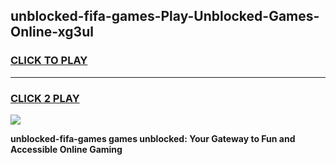 
## unblocked-fifa-games-Play-Unblocked-Games-Online-xg3ul
<h3>
<a href="https://premium76.site?title=unblocked-fifa-games&ref=25A">CLICK TO PLAY</a></h3>
<hr>

<h3>
<a href="https://premium76.site?title=unblocked-fifa-games&ref=25A">CLICK 2 PLAY</a>
  
</h3>

<a href="https://premium76.site?title=unblocked-fifa-games&ref=25A"><img src="https://clearcache.store/games.png"></a>


**unblocked-fifa-games games unblocked: Your Gateway to Fun and Accessible Online Gaming**
